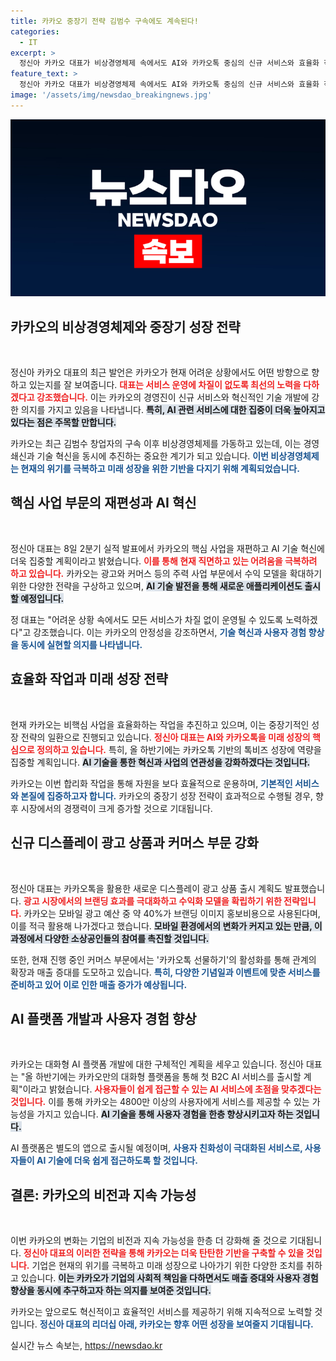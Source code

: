 ```yaml
---
title: 카카오 중장기 전략 김범수 구속에도 계속된다!
categories:
  - IT
excerpt: >
  정신아 카카오 대표가 비상경영체제 속에서도 AI와 카카오톡 중심의 신규 서비스와 효율화 작업을 추진한다고 밝혔습니다. 광고와 커머스 부문을 통한 수익 모델 확대에 집중하며, 하반기에는 차별화된 AI 플랫폼을 선보일 예정입니다.
feature_text: >
  정신아 카카오 대표가 비상경영체제 속에서도 AI와 카카오톡 중심의 신규 서비스와 효율화 작업을 추진한다고 밝혔습니다. 광고와 커머스 부문을 통한 수익 모델 확대에 집중하며, 하반기에는 차별화된 AI 플랫폼을 선보일 예정입니다.
image: '/assets/img/newsdao_breakingnews.jpg'
---
```


<p><img src="/assets/img/newsdao_breakingnews.jpg" alt="bookingtag 속보" /></p>

<h2 data-ke-size="size26">카카오의 비상경영체제와 중장기 성장 전략</h2>

<p data-ke-size="size16">&nbsp;</p>

<p>정신아 카카오 대표의 최근 발언은 카카오가 현재 어려운 상황에서도 어떤 방향으로 향하고 있는지를 잘 보여줍니다. <b><span style="color: #ee2323;">대표는 서비스 운영에 차질이 없도록 최선의 노력을 다하겠다고 강조했습니다.</span></b> 이는 카카오의 경영진이 신규 서비스와 혁신적인 기술 개발에 강한 의지를 가지고 있음을 나타냅니다. <b><span style="background-color: #21538527;">특히, AI 관련 서비스에 대한 집중이 더욱 높아지고 있다는 점은 주목할 만합니다.</span></b> </p>

<p>카카오는 최근 김범수 창업자의 구속 이후 비상경영체제를 가동하고 있는데, 이는 경영 쇄신과 기술 혁신을 동시에 추진하는 중요한 계기가 되고 있습니다. <b><span style="color: #1a5490;">이번 비상경영체제는 현재의 위기를 극복하고 미래 성장을 위한 기반을 다지기 위해 계획되었습니다.</span></b></p>

<h2 data-ke-size="size26">핵심 사업 부문의 재편성과 AI 혁신</h2>

<p data-ke-size="size16">&nbsp;</p>

<p>정신아 대표는 8일 2분기 실적 발표에서 카카오의 핵심 사업을 재편하고 AI 기술 혁신에 더욱 집중할 계획이라고 밝혔습니다. <b><span style="color: #ee2323;">이를 통해 현재 직면하고 있는 어려움을 극복하려 하고 있습니다.</span></b> 카카오는 광고와 커머스 등의 주력 사업 부문에서 수익 모델을 확대하기 위한 다양한 전략을 구상하고 있으며, <b><span style="background-color: #21538527;">AI 기술 발전을 통해 새로운 애플리케이션도 출시할 예정입니다.</span></b></p>

<p>정 대표는 "어려운 상황 속에서도 모든 서비스가 차질 없이 운영될 수 있도록 노력하겠다"고 강조했습니다. 이는 카카오의 안정성을 강조하면서, <b><span style="color: #1a5490;">기술 혁신과 사용자 경험 향상을 동시에 실현할 의지를 나타냅니다.</span></b> </p>

<h2 data-ke-size="size26">효율화 작업과 미래 성장 전략</h2>

<p data-ke-size="size16">&nbsp;</p>

<p>현재 카카오는 비핵심 사업을 효율화하는 작업을 추진하고 있으며, 이는 중장기적인 성장 전략의 일환으로 진행되고 있습니다. <b><span style="color: #ee2323;">정신아 대표는 AI와 카카오톡을 미래 성장의 핵심으로 정의하고 있습니다.</span></b> 특히, 올 하반기에는 카카오톡 기반의 톡비즈 성장에 역량을 집중할 계획입니다. <b><span style="background-color: #21538527;">AI 기술을 통한 혁신과 사업의 연관성을 강화하겠다는 것입니다.</span></b></p>

<p>카카오는 이번 합리화 작업을 통해 자원을 보다 효율적으로 운용하며, <b><span style="color: #1a5490;">기본적인 서비스와 본질에 집중하고자 합니다.</span></b> 카카오의 중장기 성장 전략이 효과적으로 수행될 경우, 향후 시장에서의 경쟁력이 크게 증가할 것으로 기대됩니다.</p>

<h2 data-ke-size="size26">신규 디스플레이 광고 상품과 커머스 부문 강화</h2>

<p data-ke-size="size16">&nbsp;</p>

<p>정신아 대표는 카카오톡을 활용한 새로운 디스플레이 광고 상품 출시 계획도 발표했습니다. <b><span style="color: #ee2323;">광고 시장에서의 브랜딩 효과를 극대화하고 수익화 모델을 확립하기 위한 전략입니다.</span></b> 카카오는 모바일 광고 예산 중 약 40%가 브랜딩 이미지 홍보비용으로 사용된다며, 이를 적극 활용해 나가겠다고 했습니다. <b><span style="background-color: #21538527;">모바일 환경에서의 변화가 커지고 있는 만큼, 이 과정에서 다양한 소상공인들의 참여를 촉진할 것입니다.</span></b></p>

<p>또한, 현재 진행 중인 커머스 부문에서는 '카카오톡 선물하기'의 활성화를 통해 관계의 확장과 매출 증대를 도모하고 있습니다. <b><span style="color: #1a5490;">특히, 다양한 기념일과 이벤트에 맞춘 서비스를 준비하고 있어 이로 인한 매출 증가가 예상됩니다.</span></b></p>

<h2 data-ke-size="size26">AI 플랫폼 개발과 사용자 경험 향상</h2>

<p data-ke-size="size16">&nbsp;</p>

<p>카카오는 대화형 AI 플랫폼 개발에 대한 구체적인 계획을 세우고 있습니다. 정신아 대표는 "올 하반기에는 카카오만의 대화형 플랫폼을 통해 첫 B2C AI 서비스를 출시할 계획"이라고 밝혔습니다. <b><span style="color: #ee2323;">사용자들이 쉽게 접근할 수 있는 AI 서비스에 초점을 맞추겠다는 것입니다.</span></b>  이를 통해 카카오는 4800만 이상의 사용자에게 서비스를 제공할 수 있는 가능성을 가지고 있습니다. <b><span style="background-color: #21538527;">AI 기술을 통해 사용자 경험을 한층 향상시키고자 하는 것입니다.</span></b></p>

<p>AI 플랫폼은 별도의 앱으로 출시될 예정이며, <b><span style="color: #1a5490;">사용자 친화성이 극대화된 서비스로, 사용자들이 AI 기술에 더욱 쉽게 접근하도록 할 것입니다.</span></b> </p>

<h2 data-ke-size="size26">결론: 카카오의 비전과 지속 가능성</h2>

<p data-ke-size="size16">&nbsp;</p>

<p>이번 카카오의 변화는 기업의 비전과 지속 가능성을 한층 더 강화해 줄 것으로 기대됩니다. <b><span style="color: #ee2323;">정신아 대표의 이러한 전략을 통해 카카오는 더욱 탄탄한 기반을 구축할 수 있을 것입니다.</span></b>  기업은 현재의 위기를 극복하고 미래 성장으로 나아가기 위한 다양한 조치를 취하고 있습니다. <b><span style="background-color: #21538527;">이는 카카오가 기업의 사회적 책임을 다하면서도 매출 증대와 사용자 경험 향상을 동시에 추구하고자 하는 의지를 보여준 것입니다.</span></b> </p>

<p>카카오는 앞으로도 혁신적이고 효율적인 서비스를 제공하기 위해 지속적으로 노력할 것입니다. <b><span style="color: #1a5490;">정신아 대표의 리더십 아래, 카카오는 향후 어떤 성장을 보여줄지 기대됩니다.</span></b></p>
실시간 뉴스 속보는, <a href="https://newsdao.kr" rel="dofollow">https://newsdao.kr</a>



